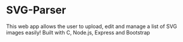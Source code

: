# SVG-Parser
This web app allows the user to upload, edit and manage a list of SVG images easily!
Built with C, Node.js, Express and Bootstrap
